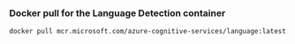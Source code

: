 
### Docker pull for the Language Detection container

```
docker pull mcr.microsoft.com/azure-cognitive-services/language:latest
```